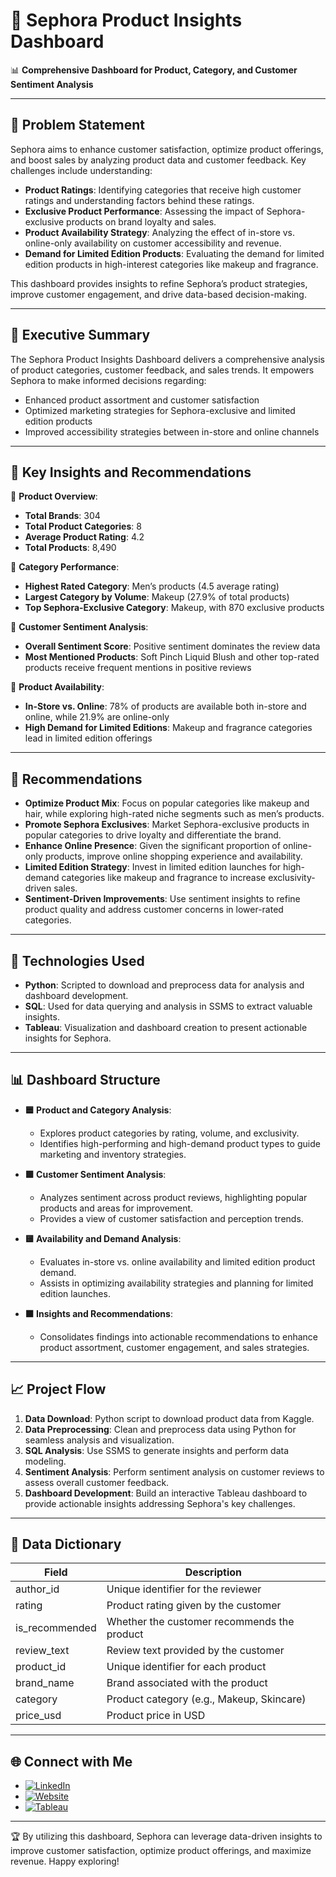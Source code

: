 # 💄 Sephora Product Insights Dashboard
📊 **Comprehensive Dashboard for Product, Category, and Customer Sentiment Analysis**

---

## 📁 Problem Statement
Sephora aims to enhance customer satisfaction, optimize product offerings, and boost sales by analyzing product data and customer feedback. Key challenges include understanding:

- **Product Ratings**: Identifying categories that receive high customer ratings and understanding factors behind these ratings.
- **Exclusive Product Performance**: Assessing the impact of Sephora-exclusive products on brand loyalty and sales.
- **Product Availability Strategy**: Analyzing the effect of in-store vs. online-only availability on customer accessibility and revenue.
- **Demand for Limited Edition Products**: Evaluating the demand for limited edition products in high-interest categories like makeup and fragrance.

This dashboard provides insights to refine Sephora’s product strategies, improve customer engagement, and drive data-based decision-making.

---

## 🧠 Executive Summary
The Sephora Product Insights Dashboard delivers a comprehensive analysis of product categories, customer feedback, and sales trends. It empowers Sephora to make informed decisions regarding:

- Enhanced product assortment and customer satisfaction
- Optimized marketing strategies for Sephora-exclusive and limited edition products
- Improved accessibility strategies between in-store and online channels

---

## 🔎 Key Insights and Recommendations

🔹 **Product Overview**:
   - **Total Brands**: 304
   - **Total Product Categories**: 8
   - **Average Product Rating**: 4.2
   - **Total Products**: 8,490

🔹 **Category Performance**:
   - **Highest Rated Category**: Men’s products (4.5 average rating)
   - **Largest Category by Volume**: Makeup (27.9% of total products)
   - **Top Sephora-Exclusive Category**: Makeup, with 870 exclusive products

🔹 **Customer Sentiment Analysis**:
   - **Overall Sentiment Score**: Positive sentiment dominates the review data
   - **Most Mentioned Products**: Soft Pinch Liquid Blush and other top-rated products receive frequent mentions in positive reviews

🔹 **Product Availability**:
   - **In-Store vs. Online**: 78% of products are available both in-store and online, while 21.9% are online-only
   - **High Demand for Limited Editions**: Makeup and fragrance categories lead in limited edition offerings

---

## 📌 Recommendations

- **Optimize Product Mix**: Focus on popular categories like makeup and hair, while exploring high-rated niche segments such as men’s products.
- **Promote Sephora Exclusives**: Market Sephora-exclusive products in popular categories to drive loyalty and differentiate the brand.
- **Enhance Online Presence**: Given the significant proportion of online-only products, improve online shopping experience and availability.
- **Limited Edition Strategy**: Invest in limited edition launches for high-demand categories like makeup and fragrance to increase exclusivity-driven sales.
- **Sentiment-Driven Improvements**: Use sentiment insights to refine product quality and address customer concerns in lower-rated categories.

---

## 🚀 Technologies Used
- **Python**: Scripted to download and preprocess data for analysis and dashboard development.
- **SQL**: Used for data querying and analysis in SSMS to extract valuable insights.
- **Tableau**: Visualization and dashboard creation to present actionable insights for Sephora.

---

## 📊 Dashboard Structure

- **🟦 Product and Category Analysis**:
  - Explores product categories by rating, volume, and exclusivity.
  - Identifies high-performing and high-demand product types to guide marketing and inventory strategies.

- **🟩 Customer Sentiment Analysis**:
  - Analyzes sentiment across product reviews, highlighting popular products and areas for improvement.
  - Provides a view of customer satisfaction and perception trends.

- **🟨 Availability and Demand Analysis**:
  - Evaluates in-store vs. online availability and limited edition product demand.
  - Assists in optimizing availability strategies and planning for limited edition launches.

- **🟧 Insights and Recommendations**:
  - Consolidates findings into actionable recommendations to enhance product assortment, customer engagement, and sales strategies.

---

## 📈 Project Flow

1. **Data Download**: Python script to download product data from Kaggle.
2. **Data Preprocessing**: Clean and preprocess data using Python for seamless analysis and visualization.
3. **SQL Analysis**: Use SSMS to generate insights and perform data modeling.
4. **Sentiment Analysis**: Perform sentiment analysis on customer reviews to assess overall customer feedback.
5. **Dashboard Development**: Build an interactive Tableau dashboard to provide actionable insights addressing Sephora's key challenges.

---

## 📖 Data Dictionary

| Field                     | Description                                  |
|---------------------------|----------------------------------------------|
| author_id                 | Unique identifier for the reviewer           |
| rating                    | Product rating given by the customer         |
| is_recommended            | Whether the customer recommends the product  |
| review_text               | Review text provided by the customer         |
| product_id                | Unique identifier for each product           |
| brand_name                | Brand associated with the product            |
| category                  | Product category (e.g., Makeup, Skincare)    |
| price_usd                 | Product price in USD                         |

---

## 🌐 Connect with Me
- [![LinkedIn](https://img.shields.io/badge/LinkedIn-Connect-blue?logo=linkedin)](https://linkedin.com/in/darshanamathur4)
- [![Website](https://img.shields.io/badge/Website-Visit-blue)](https://darshana.framer.website)
- [![Tableau](https://img.shields.io/badge/Tableau-Profile-blue?logo=tableau)](https://public.tableau.com/app/profile/darshana.mathur/viz/SephoraDashboard_17300943631630/Dashboard1?publish=yes)

---

🏆 By utilizing this dashboard, Sephora can leverage data-driven insights to improve customer satisfaction, optimize product offerings, and maximize revenue. Happy exploring!
